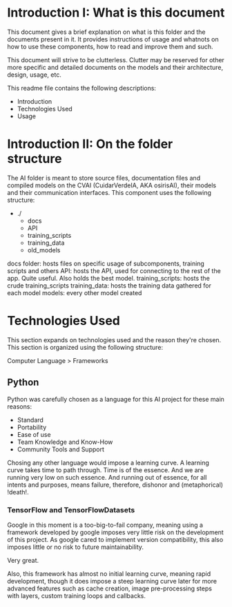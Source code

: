 # Introduction I: What is this document
This document gives a brief explanation on what is this folder and
the documents present in it. It provides instructions of usage and whatnots
on how to use these components, how to read and improve them and such.

This document will strive to be clutterless. Clutter may be reserved for 
other more specific and detailed documents on the models and their 
architecture, design, usage, etc. 

This readme file contains the following descriptions:

- Introduction
- Technologies Used
- Usage


# Introduction II: On the folder structure
The AI folder is meant to store source files, documentation files and 
compiled models on the CVAI (CuidarVerdeIA, AKA osirisAI), their models and 
their communication interfaces. This component uses the following structure:

- ./
  - docs
  - API
  - training_scripts
  - training_data
  - old_models

docs folder: hosts files on specific usage of subcomponents, training scripts and others
API: hosts the API, used for connecting to the rest of the app. Quite useful. Also holds the best model.
training_scripts: hosts the crude training_scripts
training_data: hosts the training data gathered for each model
models: every other model created 

# Technologies Used
This section expands on technologies used and the reason they're 
chosen. This section is organized using the following structure:

Computer Language > Frameworks

## Python
Python was carefully chosen as a language for this AI project for these
main reasons:
- Standard
- Portability
- Ease of use
- Team Knowledge and Know-How
- Community Tools and Support

Chosing any other language would impose a learning curve. A 
learning curve takes time to path through. Time is of the essence.
And we are running very low on such essence. And running out of
essence, for all intents and purposes, means failure, therefore, 
dishonor and (metaphorical) !death!.

### TensorFlow and TensorFlowDatasets
Google in this moment is a too-big-to-fail company, meaning 
using a framework developed by google imposes very little risk
on the development of this project. As google cared to implement version
compatibility, this also imposes little or no risk to future maintainability.

Very great.

Also, this framework has almost no initial learning curve, meaning rapid development,
though it does impose a steep learning curve later for more advanced features such as 
cache creation, image pre-processing steps with layers, custom training loops and callbacks.
